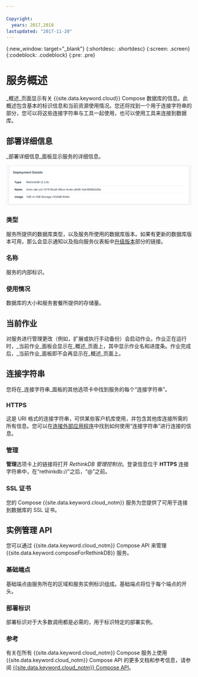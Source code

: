 ```yaml
---

Copyright:
  years: 2017,2018
lastupdated: "2017-11-20"
---
```


{:new_window: target="_blank"}
{:shortdesc: .shortdesc}
{:screen: .screen}
{:codeblock: .codeblock}
{:pre: .pre}

# 服务概述

_概述_页面显示有关 {{site.data.keyword.cloud}} Compose 数据库的信息。此概述包含基本的标识信息和当前资源使用情况。您还将找到一个用于连接字符串的部分，您可以将这些连接字符串与工具一起使用，也可以使用工具来连接到数据库。

## 部署详细信息

_部署详细信息_面板显示服务的详细信息。

![部署详细信息](./images/rethink-deployment-details.png "“部署详细信息”面板的视图")

### 类型

服务所提供的数据库类型，以及服务所使用的数据库版本。如果有更新的数据库版本可用，那么会显示通知以及指向服务仪表板中[升级版本](/docs/services/ComposeForRethinkDB/dashboard-settings.html#upgrade-version)部分的链接。

### 名称

服务的内部标识。

### 使用情况

数据库的大小和服务套餐所提供的存储量。

## 当前作业

对服务进行管理更改（例如，扩展或执行手动备份）会启动作业。作业正在运行时，_当前作业_面板会显示在_概述_页面上，其中显示作业名和进度条。作业完成后，_当前作业_面板即不会再显示在_概述_页面上。

## 连接字符串

您将在_连接字符串_面板的其他选项卡中找到服务的每个“连接字符串”。

### HTTPS

这是 URI 格式的连接字符串，可供某些客户机库使用，并包含其他库连接所需的所有信息。您可以在[连接外部应用程序](./connecting-external.html)中找到如何使用“连接字符串”进行连接的信息。

### 管理

**管理**选项卡上的链接将打开 _RethinkDB 管理控制台_。登录信息位于 **HTTPS** 连接字符串中，在“rethinkdb://”之后，“@”之前。

### SSL 证书

您的 Compose {{site.data.keyword.cloud_notm}} 服务为您提供了可用于连接到数据库的 SSL 证书。


## 实例管理 API

您可以通过 {{site.data.keyword.cloud_notm}} Compose API 来管理 {{site.data.keyword.composeForRethinkDB}} 服务。

### 基础端点

基础端点由服务所在的区域和服务实例标识组成。基础端点将位于每个端点的开头。

### 部署标识

部署标识对于大多数调用都是必需的，用于标识特定的部署实例。

### 参考

有关在所有 {{site.data.keyword.cloud_notm}} Compose 服务上使用 {{site.data.keyword.cloud_notm}} Compose API 的更多文档和参考信息，请参阅 [{{site.data.keyword.cloud_notm}} Compose API](https://www.compose.com/articles/the-ibm-cloud-compose-api/)。
